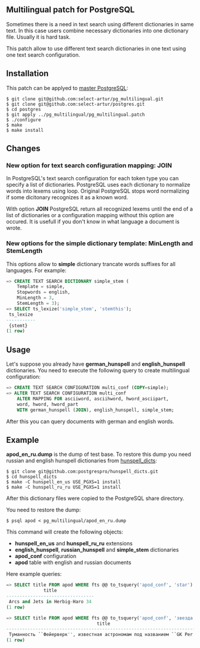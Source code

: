 ## Multilingual patch for PostgreSQL

Sometimes there is a need in text search using different dictionaries in same
text. In this case users combine necessary dictionaries into one dictionary
file. Usually it is hard task.

This patch allow to use different text search dictionaries in one text using one
text search configuration.

## Installation

This patch can be applyed to [master PostgreSQL](https://github.com/postgres/postgres):

    $ git clone git@github.com:select-artur/pg_multilingual.git
    $ git clone git@github.com:select-artur/postgres.git
    $ cd postgres
    $ git apply ../pg_multilingual/pg_multilingual.patch
    $ ./configure
    $ make
    $ make install

## Changes

### New option for text search configuration mapping: **JOIN**

In PostgreSQL's text search configuration for each token type you can specify a
list of dictionaries. PostgreSQL uses each dictionary to normalize words into
lexems using loop. Original PostgreSQL stops word normalizing if some dicitonary
recognizes it as a known word.

With option **JOIN** PostgreSQL return all recognized lexems until the end of a
list of dictionaries or a configuration mapping without this option are occured.
It is usefull if you don't know in what language a document is wrote.

### New options for the **simple** dictionary template: **MinLength** and **StemLength**

This options allow to **simple** dictionary trancate words suffixes for all
languages. For example:

```sql
=> CREATE TEXT SEARCH DICTIONARY simple_stem (
	Template = simple,
	Stopwords = english,
	MinLength = 3,
	StemLength = 3);
=> SELECT ts_lexize('simple_stem', 'stemthis');
 ts_lexize
-----------
 {stemt}
(1 row)
```

## Usage

Let's suppose you already have **german_hunspell** and **english_hunspell**
dictionaries. You need to execute the following query to create multilingual
configuration:

```sql
=> CREATE TEXT SEARCH CONFIGURATION multi_conf (COPY=simple);
=> ALTER TEXT SEARCH CONFIGURATION multi_conf
	ALTER MAPPING FOR asciiword, asciihword, hword_asciipart,
	word, hword, hword_part
	WITH german_hunspell (JOIN), english_hunspell, simple_stem;
```

After this you can query documents with german and english words.

## Example

**apod_en_ru.dump** is the dump of test base. To restore this dump you need
russian and english hunspell dictionaries from [hunspell_dicts](https://github.com/postgrespro/hunspell_dicts):

    $ git clone git@github.com:postgrespro/hunspell_dicts.git
    $ cd hunspell_dicts
    $ make -C hunspell_en_us USE_PGXS=1 install
    $ make -C hunspell_ru_ru USE_PGXS=1 install

After this dictionary files were copied to the PostgreSQL share directory.

You need to restore the dump:

    $ psql apod < pg_multilingual/apod_en_ru.dump

This command will create the following objects:

- **hunspell_en_us** and **hunspell_ru_ru** extensions
- **english_hunspell**, **russian_hunspell** and **simple_stem** dictionaries
- **apod_conf** configuration
- **apod** table with english and russian documents

Here example queries:

```sql
=> SELECT title FROM apod WHERE fts @@ to_tsquery('apod_conf', 'star') LIMIT 1;
              title
---------------------------------
 Arcs and Jets in Herbig-Haro 34
(1 row)

=> SELECT title FROM apod WHERE fts @@ to_tsquery('apod_conf', 'звезда') LIMIT 1;
                                  title
--------------------------------------------------------------------------
 Туманность ``Фейерверк'', известная астрономам под названием ``GK Per'',
(1 row)
```
